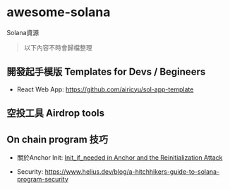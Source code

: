 # awesome-solana

Solana資源
> 以下內容不時會歸檔整理

## 開發起手模版 Templates for Devs / Begineers

- React Web App: https://github.com/airicyu/sol-app-template

## 空投工具 Airdrop tools

## On chain program 技巧

- 關於Anchor Init: [Init_if_needed in Anchor and the Reinitialization Attack](https://www.rareskills.io/post/init-if-needed-anchor)

- Security: https://www.helius.dev/blog/a-hitchhikers-guide-to-solana-program-security